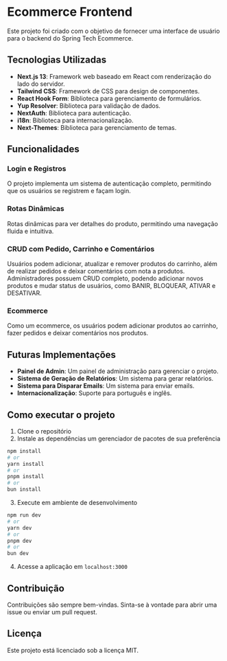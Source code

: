 # Ecommerce Frontend

Este projeto foi criado com o objetivo de fornecer uma interface de usuário para o backend do Spring Tech Ecommerce.

## Tecnologias Utilizadas

- **Next.js 13**: Framework web baseado em React com renderização do lado do servidor.
- **Tailwind CSS**: Framework de CSS para design de componentes.
- **React Hook Form**: Biblioteca para gerenciamento de formulários.
- **Yup Resolver**: Biblioteca para validação de dados.
- **NextAuth**: Biblioteca para autenticação.
- **i18n**: Biblioteca para internacionalização.
- **Next-Themes**: Biblioteca para gerenciamento de temas.

## Funcionalidades

### Login e Registros

O projeto implementa um sistema de autenticação completo, permitindo que os usuários se registrem e façam login.

### Rotas Dinâmicas

Rotas dinâmicas para ver detalhes do produto, permitindo uma navegação fluida e intuitiva.

### CRUD com Pedido, Carrinho e Comentários

Usuários podem adicionar, atualizar e remover produtos do carrinho, além de realizar pedidos e deixar comentários com nota a produtos.
Administradores possuem CRUD completo, podendo adicionar novos produtos e mudar status de usuários, como BANIR, BLOQUEAR, ATIVAR e DESATIVAR.

### Ecommerce

Como um ecommerce, os usuários podem adicionar produtos ao carrinho, fazer pedidos e deixar comentários nos produtos.

## Futuras Implementações

- **Painel de Admin**: Um painel de administração para gerenciar o projeto.
- **Sistema de Geração de Relatórios**: Um sistema para gerar relatórios.
- **Sistema para Disparar Emails**: Um sistema para enviar emails.
- **Internacionalização**: Suporte para português e inglês.

## Como executar o projeto

1. Clone o repositório
2. Instale as dependências um gerenciador de pacotes de sua preferência 
```bash
npm install
# or
yarn install
# or
pnpm install
# or
bun install
```
3. Execute em ambiente de desenvolvimento
```bash
npm run dev
# or
yarn dev
# or
pnpm dev
# or
bun dev
```
4. Acesse a aplicação em `localhost:3000`

## Contribuição

Contribuições são sempre bem-vindas. Sinta-se à vontade para abrir uma issue ou enviar um pull request.

## Licença

Este projeto está licenciado sob a licença MIT.
